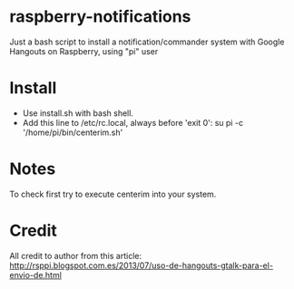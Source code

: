 raspberry-notifications
=======================

Just a bash script to install a notification/commander system with Google Hangouts on Raspberry, using "pi" user


Install
=======

- Use install.sh with bash shell.
- Add this line to /etc/rc.local, always before 'exit 0':
    su pi -c '/home/pi/bin/centerim.sh'
    

Notes
=====

To check first try to execute centerim into your system.


Credit
======

All credit to author from this article:
http://rsppi.blogspot.com.es/2013/07/uso-de-hangouts-gtalk-para-el-envio-de.html
